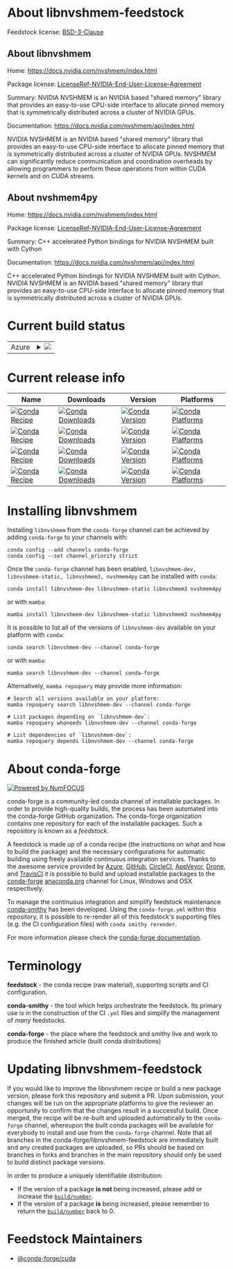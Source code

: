 About libnvshmem-feedstock
==========================

Feedstock license: [BSD-3-Clause](https://github.com/conda-forge/libnvshmem-feedstock/blob/main/LICENSE.txt)


About libnvshmem
----------------

Home: https://docs.nvidia.com/nvshmem/index.html

Package license: [LicenseRef-NVIDIA-End-User-License-Agreement](https://docs.nvidia.com/nvshmem/api/sla.html)

Summary: NVIDIA NVSHMEM is an NVIDIA based "shared memory" library that provides an easy-to-use CPU-side interface to allocate pinned memory that is symmetrically distributed across a cluster of NVIDIA GPUs.

Documentation: https://docs.nvidia.com/nvshmem/api/index.html

NVIDIA NVSHMEM is an NVIDIA based "shared memory" library that provides an easy-to-use CPU-side interface to allocate pinned memory that is symmetrically distributed across a cluster of NVIDIA GPUs.
NVSHMEM can significantly reduce communication and coordination overheads by allowing programmers to perform these operations from within CUDA kernels and on CUDA streams.


About nvshmem4py
----------------

Home: https://docs.nvidia.com/nvshmem/index.html

Package license: [LicenseRef-NVIDIA-End-User-License-Agreement](https://docs.nvidia.com/nvshmem/api/sla.html)

Summary: C++ accelerated Python bindings for NVIDIA NVSHMEM built with Cython

Documentation: https://docs.nvidia.com/nvshmem/api/index.html

C++ accelerated Python bindings for NVIDIA NVSHMEM built with Cython. NVIDIA NVSHMEM is an NVIDIA based "shared memory" library that provides an easy-to-use CPU-side interface to allocate pinned memory that is symmetrically distributed across a cluster of NVIDIA GPUs.


Current build status
====================


<table>
    
  <tr>
    <td>Azure</td>
    <td>
      <details>
        <summary>
          <a href="https://dev.azure.com/conda-forge/feedstock-builds/_build/latest?definitionId=24843&branchName=main">
            <img src="https://dev.azure.com/conda-forge/feedstock-builds/_apis/build/status/libnvshmem-feedstock?branchName=main">
          </a>
        </summary>
        <table>
          <thead><tr><th>Variant</th><th>Status</th></tr></thead>
          <tbody><tr>
              <td>linux_64_c_compiler_version13cuda_compilercuda-nvcccuda_compiler_version12.6cxx_compiler_version13</td>
              <td>
                <a href="https://dev.azure.com/conda-forge/feedstock-builds/_build/latest?definitionId=24843&branchName=main">
                  <img src="https://dev.azure.com/conda-forge/feedstock-builds/_apis/build/status/libnvshmem-feedstock?branchName=main&jobName=linux&configuration=linux%20linux_64_c_compiler_version13cuda_compilercuda-nvcccuda_compiler_version12.6cxx_compiler_version13" alt="variant">
                </a>
              </td>
            </tr><tr>
              <td>linux_aarch64_c_compiler_version13cuda_compilercuda-nvcccuda_compiler_version12.6cxx_compiler_version13</td>
              <td>
                <a href="https://dev.azure.com/conda-forge/feedstock-builds/_build/latest?definitionId=24843&branchName=main">
                  <img src="https://dev.azure.com/conda-forge/feedstock-builds/_apis/build/status/libnvshmem-feedstock?branchName=main&jobName=linux&configuration=linux%20linux_aarch64_c_compiler_version13cuda_compilercuda-nvcccuda_compiler_version12.6cxx_compiler_version13" alt="variant">
                </a>
              </td>
            </tr>
          </tbody>
        </table>
      </details>
    </td>
  </tr>
</table>

Current release info
====================

| Name | Downloads | Version | Platforms |
| --- | --- | --- | --- |
| [![Conda Recipe](https://img.shields.io/badge/recipe-libnvshmem--dev-green.svg)](https://anaconda.org/conda-forge/libnvshmem-dev) | [![Conda Downloads](https://img.shields.io/conda/dn/conda-forge/libnvshmem-dev.svg)](https://anaconda.org/conda-forge/libnvshmem-dev) | [![Conda Version](https://img.shields.io/conda/vn/conda-forge/libnvshmem-dev.svg)](https://anaconda.org/conda-forge/libnvshmem-dev) | [![Conda Platforms](https://img.shields.io/conda/pn/conda-forge/libnvshmem-dev.svg)](https://anaconda.org/conda-forge/libnvshmem-dev) |
| [![Conda Recipe](https://img.shields.io/badge/recipe-libnvshmem--static-green.svg)](https://anaconda.org/conda-forge/libnvshmem-static) | [![Conda Downloads](https://img.shields.io/conda/dn/conda-forge/libnvshmem-static.svg)](https://anaconda.org/conda-forge/libnvshmem-static) | [![Conda Version](https://img.shields.io/conda/vn/conda-forge/libnvshmem-static.svg)](https://anaconda.org/conda-forge/libnvshmem-static) | [![Conda Platforms](https://img.shields.io/conda/pn/conda-forge/libnvshmem-static.svg)](https://anaconda.org/conda-forge/libnvshmem-static) |
| [![Conda Recipe](https://img.shields.io/badge/recipe-libnvshmem3-green.svg)](https://anaconda.org/conda-forge/libnvshmem3) | [![Conda Downloads](https://img.shields.io/conda/dn/conda-forge/libnvshmem3.svg)](https://anaconda.org/conda-forge/libnvshmem3) | [![Conda Version](https://img.shields.io/conda/vn/conda-forge/libnvshmem3.svg)](https://anaconda.org/conda-forge/libnvshmem3) | [![Conda Platforms](https://img.shields.io/conda/pn/conda-forge/libnvshmem3.svg)](https://anaconda.org/conda-forge/libnvshmem3) |
| [![Conda Recipe](https://img.shields.io/badge/recipe-nvshmem4py-green.svg)](https://anaconda.org/conda-forge/nvshmem4py) | [![Conda Downloads](https://img.shields.io/conda/dn/conda-forge/nvshmem4py.svg)](https://anaconda.org/conda-forge/nvshmem4py) | [![Conda Version](https://img.shields.io/conda/vn/conda-forge/nvshmem4py.svg)](https://anaconda.org/conda-forge/nvshmem4py) | [![Conda Platforms](https://img.shields.io/conda/pn/conda-forge/nvshmem4py.svg)](https://anaconda.org/conda-forge/nvshmem4py) |

Installing libnvshmem
=====================

Installing `libnvshmem` from the `conda-forge` channel can be achieved by adding `conda-forge` to your channels with:

```
conda config --add channels conda-forge
conda config --set channel_priority strict
```

Once the `conda-forge` channel has been enabled, `libnvshmem-dev, libnvshmem-static, libnvshmem3, nvshmem4py` can be installed with `conda`:

```
conda install libnvshmem-dev libnvshmem-static libnvshmem3 nvshmem4py
```

or with `mamba`:

```
mamba install libnvshmem-dev libnvshmem-static libnvshmem3 nvshmem4py
```

It is possible to list all of the versions of `libnvshmem-dev` available on your platform with `conda`:

```
conda search libnvshmem-dev --channel conda-forge
```

or with `mamba`:

```
mamba search libnvshmem-dev --channel conda-forge
```

Alternatively, `mamba repoquery` may provide more information:

```
# Search all versions available on your platform:
mamba repoquery search libnvshmem-dev --channel conda-forge

# List packages depending on `libnvshmem-dev`:
mamba repoquery whoneeds libnvshmem-dev --channel conda-forge

# List dependencies of `libnvshmem-dev`:
mamba repoquery depends libnvshmem-dev --channel conda-forge
```


About conda-forge
=================

[![Powered by
NumFOCUS](https://img.shields.io/badge/powered%20by-NumFOCUS-orange.svg?style=flat&colorA=E1523D&colorB=007D8A)](https://numfocus.org)

conda-forge is a community-led conda channel of installable packages.
In order to provide high-quality builds, the process has been automated into the
conda-forge GitHub organization. The conda-forge organization contains one repository
for each of the installable packages. Such a repository is known as a *feedstock*.

A feedstock is made up of a conda recipe (the instructions on what and how to build
the package) and the necessary configurations for automatic building using freely
available continuous integration services. Thanks to the awesome service provided by
[Azure](https://azure.microsoft.com/en-us/services/devops/), [GitHub](https://github.com/),
[CircleCI](https://circleci.com/), [AppVeyor](https://www.appveyor.com/),
[Drone](https://cloud.drone.io/welcome), and [TravisCI](https://travis-ci.com/)
it is possible to build and upload installable packages to the
[conda-forge](https://anaconda.org/conda-forge) [anaconda.org](https://anaconda.org/)
channel for Linux, Windows and OSX respectively.

To manage the continuous integration and simplify feedstock maintenance
[conda-smithy](https://github.com/conda-forge/conda-smithy) has been developed.
Using the ``conda-forge.yml`` within this repository, it is possible to re-render all of
this feedstock's supporting files (e.g. the CI configuration files) with ``conda smithy rerender``.

For more information please check the [conda-forge documentation](https://conda-forge.org/docs/).

Terminology
===========

**feedstock** - the conda recipe (raw material), supporting scripts and CI configuration.

**conda-smithy** - the tool which helps orchestrate the feedstock.
                   Its primary use is in the construction of the CI ``.yml`` files
                   and simplify the management of *many* feedstocks.

**conda-forge** - the place where the feedstock and smithy live and work to
                  produce the finished article (built conda distributions)


Updating libnvshmem-feedstock
=============================

If you would like to improve the libnvshmem recipe or build a new
package version, please fork this repository and submit a PR. Upon submission,
your changes will be run on the appropriate platforms to give the reviewer an
opportunity to confirm that the changes result in a successful build. Once
merged, the recipe will be re-built and uploaded automatically to the
`conda-forge` channel, whereupon the built conda packages will be available for
everybody to install and use from the `conda-forge` channel.
Note that all branches in the conda-forge/libnvshmem-feedstock are
immediately built and any created packages are uploaded, so PRs should be based
on branches in forks and branches in the main repository should only be used to
build distinct package versions.

In order to produce a uniquely identifiable distribution:
 * If the version of a package **is not** being increased, please add or increase
   the [``build/number``](https://docs.conda.io/projects/conda-build/en/latest/resources/define-metadata.html#build-number-and-string).
 * If the version of a package **is** being increased, please remember to return
   the [``build/number``](https://docs.conda.io/projects/conda-build/en/latest/resources/define-metadata.html#build-number-and-string)
   back to 0.

Feedstock Maintainers
=====================

* [@conda-forge/cuda](https://github.com/orgs/conda-forge/teams/cuda/)

